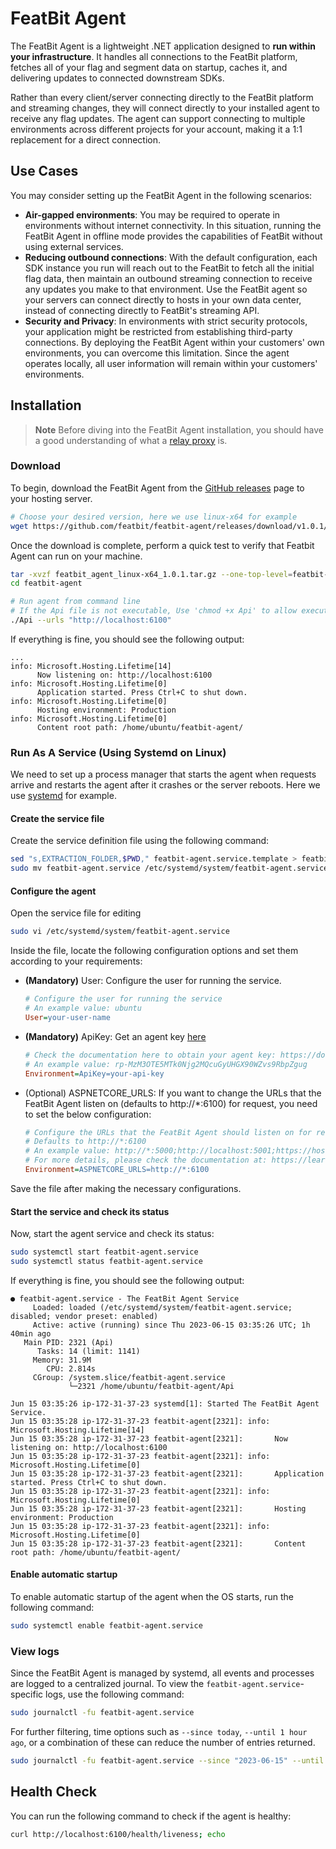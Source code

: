 # FeatBit Agent

The FeatBit Agent is a lightweight .NET application designed to **run within your infrastructure**. It handles all
connections to the FeatBit platform, fetches all of your flag and segment data on startup, caches it, and delivering
updates to connected downstream SDKs.

Rather than every client/server connecting directly to the FeatBit platform and streaming changes, they will connect
directly to your installed agent to receive any flag updates. The agent can support connecting to multiple environments
across different projects for your account, making it a 1:1 replacement for a direct connection.

## Use Cases

You may consider setting up the FeatBit Agent in the following scenarios:

- **Air-gapped environments**: You may be required to operate in environments without internet connectivity. In this
  situation, running the FeatBit Agent in offline mode provides the capabilities of FeatBit without using external
  services.
- **Reducing outbound connections**: With the default configuration, each SDK instance you run will reach out to
  the FeatBit to fetch all the initial flag data, then maintain an outbound streaming connection to receive any
  updates you make to that environment. Use the FeatBit agent so your servers can connect directly to hosts
  in your own data center, instead of connecting directly to FeatBit's streaming API.
- **Security and Privacy**: In environments with strict security protocols, your application might be restricted from
  establishing third-party connections. By deploying the FeatBit Agent within your customers' own environments, you can
  overcome this limitation. Since the agent operates locally, all user information will remain within your customers'
  environments.

## Installation

> **Note**
> Before diving into the FeatBit Agent installation, you should have a good understanding of what
> a [relay proxy](https://docs.featbit.co/docs/relay-proxy/relay-proxy) is.

### Download

To begin, download the FeatBit Agent from the [GitHub releases](https://github.com/featbit/featbit-agent/releases) page
to your hosting server.

```bash
# Choose your desired version, here we use linux-x64 for example
wget https://github.com/featbit/featbit-agent/releases/download/v1.0.1/featbit_agent_linux-x64_1.0.1.tar.gz
```

Once the download is complete, perform a quick test to verify that Featbit Agent can run on your machine.

```bash
tar -xvzf featbit_agent_linux-x64_1.0.1.tar.gz --one-top-level=featbit-agent
cd featbit-agent

# Run agent from command line
# If the Api file is not executable, Use 'chmod +x Api' to allow execution of the executable file
./Api --urls "http://localhost:6100"
```

If everything is fine, you should see the following output:

```log
...
info: Microsoft.Hosting.Lifetime[14]
      Now listening on: http://localhost:6100
info: Microsoft.Hosting.Lifetime[0]
      Application started. Press Ctrl+C to shut down.
info: Microsoft.Hosting.Lifetime[0]
      Hosting environment: Production
info: Microsoft.Hosting.Lifetime[0]
      Content root path: /home/ubuntu/featbit-agent/
```

### Run As A Service (Using Systemd on Linux)

We need to set up a process manager that starts the agent when requests arrive and restarts the agent after it
crashes or the server reboots. Here we use [systemd](https://systemd.io/) for example.

#### Create the service file

Create the service definition file using the following command:

```bash
sed "s,EXTRACTION_FOLDER,$PWD," featbit-agent.service.template > featbit-agent.service
sudo mv featbit-agent.service /etc/systemd/system/featbit-agent.service
```

#### Configure the agent

Open the service file for editing

```bash
sudo vi /etc/systemd/system/featbit-agent.service
```

Inside the file, locate the following configuration options and set them according to your requirements:

- **(Mandatory)** User: Configure the user for running the service.
    ```ini
    # Configure the user for running the service
    # An example value: ubuntu
    User=your-user-name
    ```

- **(Mandatory)** ApiKey: Get an agent key [here](https://docs.featbit.co/docs/relay-proxy/relay-proxy#create-a-relay-proxy-configuration)
  ```ini
  # Check the documentation here to obtain your agent key: https://docs.featbit.co/docs/relay-proxy/relay-proxy#create-a-relay-proxy-configuration
  # An example value: rp-MzM3OTE5MTk0Njg2MQcuGyUHGX90WZvs9RbpZgug
  Environment=ApiKey=your-api-key
  ```

- (Optional) ASPNETCORE_URLS: If you want to change the URLs that the FeatBit Agent listen on (defaults to http://*:6100) for request, you need to
set the below configuration:

  ```ini
  # Configure the URLs that the FeatBit Agent should listen on for requests.
  # Defaults to http://*:6100
  # An example value: http://*:5000;http://localhost:5001;https://hostname:5002
  # For more details, please check the documentation at: https://learn.microsoft.com/en-us/aspnet/core/fundamentals/host/web-host?view=aspnetcore-6.0#server-urls
  Environment=ASPNETCORE_URLS=http://*:6100
  ```

Save the file after making the necessary configurations.

#### Start the service and check its status

Now, start the agent service and check its status:

```bash
sudo systemctl start featbit-agent.service
sudo systemctl status featbit-agent.service
```

If everything is fine, you should see the following output:

```log
● featbit-agent.service - The FeatBit Agent Service
     Loaded: loaded (/etc/systemd/system/featbit-agent.service; disabled; vendor preset: enabled)
     Active: active (running) since Thu 2023-06-15 03:35:26 UTC; 1h 40min ago
   Main PID: 2321 (Api)
      Tasks: 14 (limit: 1141)
     Memory: 31.9M
        CPU: 2.814s
     CGroup: /system.slice/featbit-agent.service
             └─2321 /home/ubuntu/featbit-agent/Api

Jun 15 03:35:26 ip-172-31-37-23 systemd[1]: Started The FeatBit Agent Service.
Jun 15 03:35:28 ip-172-31-37-23 featbit-agent[2321]: info: Microsoft.Hosting.Lifetime[14]
Jun 15 03:35:28 ip-172-31-37-23 featbit-agent[2321]:       Now listening on: http://localhost:6100
Jun 15 03:35:28 ip-172-31-37-23 featbit-agent[2321]: info: Microsoft.Hosting.Lifetime[0]
Jun 15 03:35:28 ip-172-31-37-23 featbit-agent[2321]:       Application started. Press Ctrl+C to shut down.
Jun 15 03:35:28 ip-172-31-37-23 featbit-agent[2321]: info: Microsoft.Hosting.Lifetime[0]
Jun 15 03:35:28 ip-172-31-37-23 featbit-agent[2321]:       Hosting environment: Production
Jun 15 03:35:28 ip-172-31-37-23 featbit-agent[2321]: info: Microsoft.Hosting.Lifetime[0]
Jun 15 03:35:28 ip-172-31-37-23 featbit-agent[2321]:       Content root path: /home/ubuntu/featbit-agent/
```

#### Enable automatic startup

To enable automatic startup of the agent when the OS starts, run the following command:

```bash
sudo systemctl enable featbit-agent.service
```

### View logs

Since the FeatBit Agent is managed by systemd, all events and processes are logged to a centralized
journal. To view the `featbit-agent.service`-specific logs, use the following command:

```bash
sudo journalctl -fu featbit-agent.service
```

For further filtering, time options such as `--since today`, `--until 1 hour ago`, or a combination of these can reduce the
number of entries returned.

```bash
sudo journalctl -fu featbit-agent.service --since "2023-06-15" --until "2023-06-15 12:00" 
```

## Health Check
You can run the following command to check if the agent is healthy:

```bash
curl http://localhost:6100/health/liveness; echo
```
